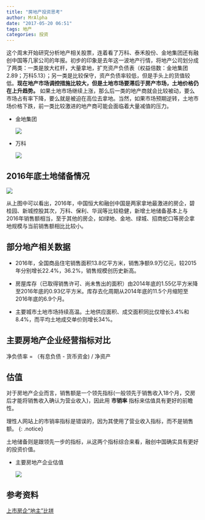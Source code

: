 ```yaml
---
title: "房地产投资思考"
author: MrAlpha
date: "2017-05-20 06:51"
tags: 地产
categories: 投资
---
```


这个周末开始研究分析地产相关股票，连着看了万科、泰禾股份、金地集团还有融创中国等几家公司的年报。初步的印象是去年这一波地产行情，将地产公司划分成了两类：一类是放大杠杆，大量拿地，扩充资产负债表（权益倍数：金地集团2.89；万科5.13）；另一类是比较保守，资产负债率较低，但是手头上的货值较低。**现在地产市场调控措施比较大，但是土地市场要滞后于房产市场，土地价格仍在上升趋势。** 如果土地市场继续上涨，那么后一类的地产商就会比较被动，要么市场占有率下降，要么就是被迫在高位去拿地。当然，如果市场预期逆转，土地市场价格下跌，前一类比较激进的地产商可能会面临着大量减值的压力。

- 金地集团

  ![](http://7xonmk.com1.z0.glb.clouddn.com/2017-05-21_8-19-01.png)

- 万科

  ![](http://7xonmk.com1.z0.glb.clouddn.com/2017-05-21_8-21-15.png)

## 2016年底土地储备情况

![](http://7xonmk.com1.z0.glb.clouddn.com/上市房企2016年底土地储备情况.jpg)

从上图中可以看出，2016年，中国恒大和融创中国是两家拿地最激进的房企，碧桂园、新城控股其次，万科、保利、华润等比较稳健，新增土地储备基本上与2016年销售额相当，至于其他的房企，如绿地、金地、绿城、招商蛇口等房企拿地规模与当前销售额相比比较小。


## 部分地产相关数据

- 2016年，全国商品住宅销售面积13.8亿平方米，销售净额9.9万亿元，较2015年分别增长22.4%，36.2%，销售规模创历史新高。

- 房屋库存（已取得销售许可、尚未售出的面积）由2014年底的1.55亿平方米降至2016年底的0.93亿平方米。库存去化周期从2014年底的11.5个月缩短至2016年底的6.9个月。

- 主要城市土地市场持续高温。土地供应面积、成交面积同比仅增长3.4%和8.4%，而平均土地成交单价则增长34%。


## 主要房地产企业经营指标对比

净负债率 = （有息负债 - 货币资金) / 净资产

## 估值

对于房地产企业而言，销售额是一个领先指标(一般领先于销售收入18个月，交房后才能将销售收入确认为营业收入)，因此用 **市销率** 指标来估值具有更好的前瞻性。

理性人网站上的市销率指标是错误的，因为其使用了营业收入指标，而不是销售额。
{: .notice}

土地储备则是跟领先一步的指标，从这两个指标综合来看，融创中国确实具有更好的投资价值。

- 主要房地产企业估值

  ![](http://7xonmk.com1.z0.glb.clouddn.com/主要房地产企业估值.png)


## 参考资料

[上市房企“地主”比拼](https://xueqiu.com/5780378715/85200256)
